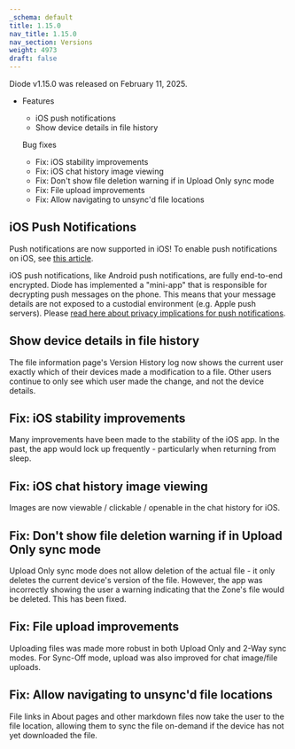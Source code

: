 ```yaml
---
_schema: default
title: 1.15.0
nav_title: 1.15.0
nav_section: Versions
weight: 4973
draft: false
---
```

Diode v1.15.0 was released on February 11, 2025.

* Features
  * iOS push notifications
  * Show device details in file history

  Bug fixes
  * Fix: iOS stability improvements
  * Fix: iOS chat history image viewing
  * Fix: Don't show file deletion warning if in Upload Only sync mode
  * Fix: File upload improvements
  * Fix: Allow navigating to unsync'd file locations

## iOS Push Notifications

Push notifications are now supported in iOS!  To enable push notifications on iOS, see <a href="https://app.docs.diode.io/docs/using/enable-push-notifications/" target="_blank" rel="noopener">this article</a>.

iOS push notifications, like Android push notifications, are fully end-to-end encrypted.  Diode has implemented a "mini-app" that is responsible for decrypting push messages on the phone.  This means that your message details are not exposed to a custodial environment (e.g. Apple push servers).  Please <a href="https://app.docs.diode.io/docs/faq/how-do-notifications-impact-privacy/" target="_blank" rel="noopener">read here about privacy implications for push notifications</a>.

## Show device details in file history

The file information page's Version History log now shows the current user exactly which of their devices made a modification to a file.  Other users continue to only see which user made the change, and not the device details.

## Fix: iOS stability improvements

Many improvements have been made to the stability of the iOS app.  In the past, the app would lock up frequently - particularly when returning from sleep.

## Fix: iOS chat history image viewing

Images are now viewable / clickable / openable in the chat history for iOS.

## Fix: Don't show file deletion warning if in Upload Only sync mode

Upload Only sync mode does not allow deletion of the actual file - it only deletes the current device's version of the file.  However, the app was incorrectly showing the user a warning indicating that the Zone's file would be deleted.  This has been fixed.

## Fix: File upload improvements

Uploading files was made more robust in both Upload Only and 2-Way sync modes.  For Sync-Off mode, upload was also improved for chat image/file uploads.

## Fix: Allow navigating to unsync'd file locations

File links in About pages and other markdown files now take the user to the file location, allowing them to sync the file on-demand if the device has not yet downloaded the file.

&nbsp;